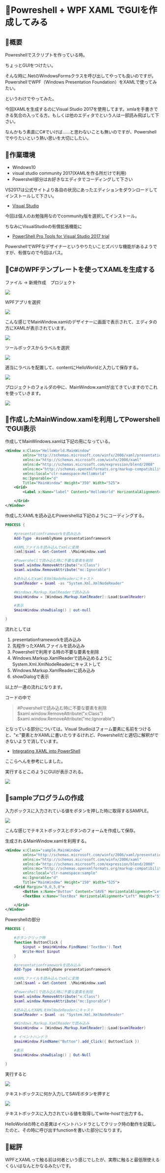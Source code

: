 ﻿# 🔰Powreshell + WPF XAML でGUIを作成してみる

## 🔰概要

Powreshellでスクリプトを作っている時。

ちょっとGUIをつけたい。

そんな時に.NetのWindowsFormsクラスを呼び出してやっても良いのですが。
PowershellでWPF（Windows Presentation Foundation）をXAMLで使ってみたい。

というわけでやってみた。

今回XAMLを生成するのにVisual Studio 2017を使用してます。xmlaを手書きできる気合の入ってる方。もしくは他のエディタでという人は一部読み飛ばして下さい。

なんかもう素直にC#でいけば……と思わないことも無いのですが、Powershellでやりたいという熱い思いを大切にしたい。

## 🔰作業環境

- Windows10
- visual studio community 2017(XAMLを作る所だけで利用)
- Powershell部分はお好きなエディタでコーディングして下さい

VS2017は公式サイトより各自の状況にあったエディションをダウンロードしてインストールして下さい。

- [Visual Studio](https://www.microsoft.com/ja-jp/dev/default.aspx)

今回は個人のお勉強用なのでcommunity版を選択してインストール。

ちなみにVisualStudioの有償拡張機能に

- [PowerShell Pro Tools for Visual Studio 2017 trial](https://marketplace.visualstudio.com/items?itemName=AdamRDriscoll.PowerShellProToolsforVisualStudio2017)

PowershellでWPFなデザイナーというやりたいことズバリな機能があるようですが、有償なので今回はパス。

## 🔰C#のWPFテンプレートを使ってXAMLを生成する

ファイル -> 新規作成　プロジェクト

![](image/create.new.project.wpf.step001.png)

WPFアプリを選択

![](image/create.new.project.wpf.step002.png)

こんな感じでMainWindow.xamlのデザイナーに画面で表示されて、エディタの方にXAMLが表示されています。

![](image/create.xaml.step001.png)

ツールボックスからラベルを選択

![](image/create.xaml.step002.png)

適当にラベルを配置して、contentにHelloWorldと入力して保存する。

![](image/create.xaml.step003.png)

プロジェクトのフォルダの中に、MainWindow.xamlが出てきていますのでこれを使っていきます。

![](image/create.xaml.step004.png)

## 🔰作成したMainWindow.xamlを利用してPowershellでGUI表示

作成してMainWindows.xamlは下記の用になっている。

```xml
<Window x:Class="HelloWorld.MainWindow"
        xmlns="http://schemas.microsoft.com/winfx/2006/xaml/presentation"
        xmlns:x="http://schemas.microsoft.com/winfx/2006/xaml"
        xmlns:d="http://schemas.microsoft.com/expression/blend/2008"
        xmlns:mc="http://schemas.openxmlformats.org/markup-compatibility/2006"
        xmlns:local="clr-namespace:HelloWorld"
        mc:Ignorable="d"
        Title="MainWindow" Height="350" Width="525">
    <Grid>
        <Label x:Name="label" Content="HelloWorld" HorizontalAlignment="Left" VerticalAlignment="Top" Margin="45,150,0,0" Height="60" Width="378"/>

    </Grid>
</Window>
```

作成したXAMLを読み込むPowershellは下記のようにコーディングする。

```Powershell
PROCESS {

    #presentationframeworkを読み込み
    Add-Type -AssemblyName presentationframework

    #XAMLファイルを読み込んでxmlに変換
    [xml]$xaml = Get-Content .\MainWindow.xaml

    #Powershellで読み込む時に不要な要素を削除
    $xaml.window.RemoveAttribute("x:Class")
    $xaml.window.RemoveAttribute("mc:Ignorable")

    #読み込んだxamlをXmlNodeReaderにキャスト
    $xamlReader = $xaml -as "System.Xml.XmlNodeReader"

    #Windows.Markup.XamlReaderで読み込み
    $mainWindow = [Windows.Markup.XamlReader]::Load($xamlReader)

    #表示
    $mainWindow.showDialog() | out-null

}

```

流れとしては

1. presentationframeworkを読み込み
1. 先程作ったXAMLファイルを読み込み
1. Powershellで利用する時の不要な要素を削除
1. Windows.Markup.XamlReaderで読み込めるようにSystem.Xml.XmlNodeReaderにキャストして
1. Windows.Markup.XamlReaderに読み込み
1. showDialogで表示

以上が一連の流れになります。

コードの中で

>#Powershellで読み込む時に不要な要素を削除
>$xaml.window.RemoveAttribute("x:Class")
>$xaml.window.RemoveAttribute("mc:Ignorable")

となっている部分については。Visual Studioはフォーム要素に名前をつけると、"x:"要素とかXAMLに書いたりするけれど、Powershellだと適切に解釈ができないようで消しています。

- [Integrating XAML into PowerShell](https://blogs.technet.microsoft.com/platformspfe/2014/01/20/integrating-xaml-into-powershell/)

ここらへんを参考にしました。

実行するとこのようにGUIが表示される。

![](image/view.wpf.helloworld.png)

## 🔰sampleプログラムの作成

入力ボックスに入力されている値をボタンを押した時に取得するSAMPLE。

![](image/create.sample.xaml.png)

こんな感じでテキストボックスとボタンのフォームを作成して保存。

生成されるMainWindow.xamlを利用する。

```xml
<Window x:Class="sample.MainWindow"
        xmlns="http://schemas.microsoft.com/winfx/2006/xaml/presentation"
        xmlns:x="http://schemas.microsoft.com/winfx/2006/xaml"
        xmlns:d="http://schemas.microsoft.com/expression/blend/2008"
        xmlns:mc="http://schemas.openxmlformats.org/markup-compatibility/2006"
        xmlns:local="clr-namespace:sample"
        mc:Ignorable="d"
        Title="MainWindow" Height="150" Width="525">
    <Grid Margin="0,0,5,0">
        <Button x:Name="Button" Content="SAVE" HorizontalAlignment="Left" Height="57" Margin="378,10,0,0" VerticalAlignment="Top" Width="126" RenderTransformOrigin="0.377,0.488"/>
        <TextBox x:Name="TextBox" HorizontalAlignment="Left" Height="57" TextWrapping="Wrap" Text="入力" VerticalAlignment="Top" Width="363" Margin="10,10,0,0"/>

    </Grid>
</Window>
```

Powershellの部分

```Powershell
PROCESS {

    #ボタンクリック時
    function ButtonClick {
        $input = $mainWindow.FindName('TextBox').Text
        Write-Host $input
    }

    #presentationframeworkを読み込み
    Add-Type -AssemblyName presentationframework

    #XAMLファイルを読み込んでxmlに変換
    [xml]$xaml = Get-Content .\MainWindow.xaml

    #Powershellで読み込む時に不要な要素を削除
    $xaml.window.RemoveAttribute("x:Class")
    $xaml.window.RemoveAttribute("mc:Ignorable")

    #読み込んだXAMLをXmlNodeReaderにキャスト
    $xamlReader = $xaml -as "System.Xml.XmlNodeReader"

    #Windows.Markup.XamlReaderで読み込み
    $mainWindow = [Windows.Markup.XamlReader]::Load($xamlReader)

    # イベントハンドラ
    $mainWindow.FindName("Button").add_Click({ ButtonClick })

    #表示
    $mainWindow.showDialog() | Out-Null

}

```

実行すると

![](image/sample.view.step001.png)

テキストボックスに何か入力してSAVEボタンを押すと

![](image/sample.view.step002.png)

テキストボックスに入力されている値を取得してwrite-hostで出力する。

HelloWorldの時との差異はイベントハンドラとしてクリック時の動作を記載したのと、その時に呼び出すfunctionを書いた部分になります。

## 🔰総評

WPFとXAMLって触る前は何者という感じでしたが、実際に触ると最低限使えるくらいはなんとかなるみたいです。
